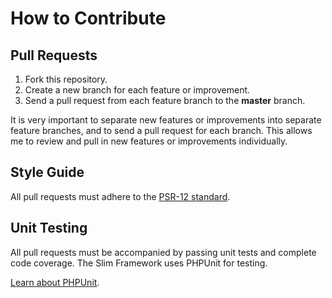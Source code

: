 # How to Contribute

## Pull Requests

1. Fork this repository.
2. Create a new branch for each feature or improvement.
3. Send a pull request from each feature branch to the **master** branch.

It is very important to separate new features or improvements into separate 
feature branches, and to send a pull request for each branch. This allows me to 
review and pull in new features or improvements individually.

## Style Guide

All pull requests must adhere to the [PSR-12 standard](https://github.com/php-fig/fig-standards/blob/master/accepted/PSR-12-extended-coding-style-guide.md).

## Unit Testing

All pull requests must be accompanied by passing unit tests and complete code 
coverage. The Slim Framework uses PHPUnit for testing.

[Learn about PHPUnit](https://github.com/sebastianbergmann/phpunit/).
